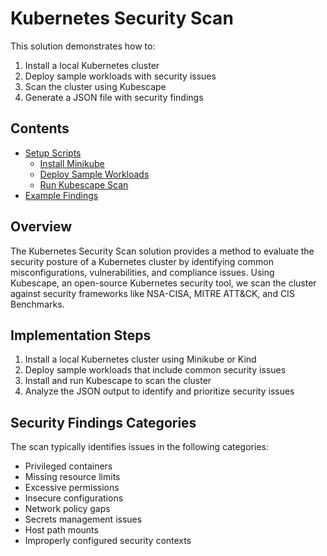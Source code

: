 # Kubernetes Security Scan

This solution demonstrates how to:

1. Install a local Kubernetes cluster
2. Deploy sample workloads with security issues
3. Scan the cluster using Kubescape
4. Generate a JSON file with security findings

## Contents

- [Setup Scripts](./setup-scripts/)
  - [Install Minikube](./setup-scripts/install-minikube.sh)
  - [Deploy Sample Workloads](./setup-scripts/deploy-samples.sh)
  - [Run Kubescape Scan](./setup-scripts/run-kubescape.sh)
- [Example Findings](./example-findings.json)

## Overview

The Kubernetes Security Scan solution provides a method to evaluate the security posture of a Kubernetes cluster by identifying common misconfigurations, vulnerabilities, and compliance issues. Using Kubescape, an open-source Kubernetes security tool, we scan the cluster against security frameworks like NSA-CISA, MITRE ATT&CK, and CIS Benchmarks.

## Implementation Steps

1. Install a local Kubernetes cluster using Minikube or Kind
2. Deploy sample workloads that include common security issues
3. Install and run Kubescape to scan the cluster
4. Analyze the JSON output to identify and prioritize security issues

## Security Findings Categories

The scan typically identifies issues in the following categories:

- Privileged containers
- Missing resource limits
- Excessive permissions
- Insecure configurations
- Network policy gaps
- Secrets management issues
- Host path mounts
- Improperly configured security contexts